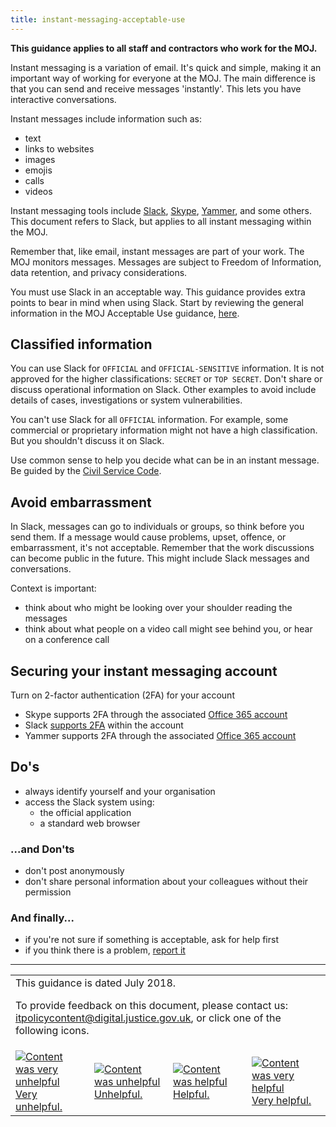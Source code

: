 ```yaml
---
title: instant-messaging-acceptable-use
---
```


[csc]: https://www.gov.uk/government/publications/civil-service-code/the-civil-service-code/

<b>This guidance applies to all staff and contractors who work for the MOJ.</b>

Instant messaging is a variation of email. It's quick and simple, making it an important way of working for everyone at the MOJ. The main difference is that you can send and receive messages 'instantly'. This lets you have interactive conversations.

Instant messages include information such as:

  - text
  - links to websites
  - images
  - emojis
  - calls
  - videos

Instant messaging tools include [Slack](https://slack.com/), [Skype](https://www.skype.com/en/), [Yammer](https://www.yammer.com/), and some others. This document refers to Slack, but applies to all instant messaging within the MOJ.

Remember that, like email, instant messages are part of your work. The MOJ monitors messages. Messages are subject to Freedom of Information, data retention, and privacy considerations.

You must use Slack in an acceptable way. This guidance provides extra points to bear in mind when using Slack. Start by reviewing the general information in the MOJ Acceptable Use guidance, [here](https://intranet.justice.gov.uk/guidance/security/it-computer-security/acceptable-use/).

## Classified information

You can use Slack for `OFFICIAL` and `OFFICIAL-SENSITIVE` information. It is not approved for the higher classifications: `SECRET` or `TOP SECRET`. Don't share or discuss operational information on Slack. Other examples to avoid include details of cases, investigations or system vulnerabilities.

You can't use Slack for all `OFFICIAL` information. For example, some commercial or proprietary information might not have a high classification. But you shouldn't discuss it on Slack.

Use common sense to help you decide what can be in an instant message. Be guided by the [Civil Service Code][csc].

## Avoid embarrassment

In Slack, messages can go to individuals or groups, so think before you send them. If a message would cause problems, upset, offence, or embarrassment, it's not acceptable. Remember that the work discussions can become public in the future. This might include Slack messages and conversations.

Context is important:
- think about who might be looking over your shoulder reading the messages
- think about what people on a video call might see behind you, or hear on a conference call

## Securing your instant messaging account

Turn on 2-factor authentication (2FA) for your account

- Skype supports 2FA through the associated [Office 365 account](https://support.office.com/en-gb/article/Set-up-multi-factor-authentication-for-Office-365-users-8f0454b2-f51a-4d9c-bcde-2c48e41621c6)
- Slack [supports 2FA](https://get.slack.help/hc/en-us/articles/204509068-Set-up-two-factor-authentication) within the account
- Yammer supports 2FA through the associated [Office 365 account](https://support.office.com/en-gb/article/Set-up-multi-factor-authentication-for-Office-365-users-8f0454b2-f51a-4d9c-bcde-2c48e41621c6)

## Do's

- always identify yourself and your organisation
- access the Slack system using:
  - the official application
  - a standard web browser

### ...and Don'ts

- don't post anonymously
- don't share personal information about your colleagues without their permission

### And finally...

- if you're not sure if something is acceptable, ask for help first
- if you think there is a problem, [report it](https://intranet.justice.gov.uk/guidance/security/report-a-security-incident/)

---

<table>
<tr><td colspan='4'>This guidance is dated July 2018.
<p>
To provide feedback on this document, please contact us: <a href="mailto:itpolicycontent+instant-messaging-acceptable-use@digital.justice.gov.uk?subject=instant-messaging-acceptable-use">itpolicycontent@digital.justice.gov.uk</a>, or click one of the following icons.</p></td></tr>
<tr>
<td width='25%'><a href="mailto:itpolicycontent+instant-messaging-acceptable-use-2@digital.justice.gov.uk?subject=instant-messaging-acceptable-use-2"><img src="https://intranet.justice.gov.uk/app/uploads/2018/04/DoubleCross.gif" alt="Content was very unhelpful">Very unhelpful.</a></td>
<td width='25%'><a href="mailto:itpolicycontent+instant-messaging-acceptable-use-1@digital.justice.gov.uk?subject=instant-messaging-acceptable-use-1"><img src="https://intranet.justice.gov.uk/app/uploads/2018/04/Cross.gif" alt="Content was unhelpful">Unhelpful.</a></td>
<td width='25%'><a href="mailto:itpolicycontent+instant-messaging-acceptable-use+1@digital.justice.gov.uk?subject=instant-messaging-acceptable-use+1"><img src="https://intranet.justice.gov.uk/app/uploads/2018/04/Tick.gif" alt="Content was helpful">Helpful.</a></td>
<td width='25%'><a href="mailto:itpolicycontent+instant-messaging-acceptable-use+2@digital.justice.gov.uk?subject=instant-messaging-acceptable-use+2"><img src="https://intranet.justice.gov.uk/app/uploads/2018/04/DoubleTick.gif" alt="Content was very helpful">Very helpful.</a></td>
</table>
